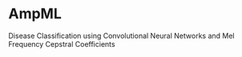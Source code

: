 # AmpML

Disease Classification using Convolutional Neural Networks and Mel Frequency Cepstral Coefficients 

